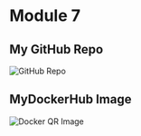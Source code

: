 # Module 7 

## My GitHub Repo
![GitHub Repo](qr_codes/QRCode_20251021042436.png "My QR Code Link")
## MyDockerHub Image

![Docker QR Image](qr_codes/QRCode_20251021042057.png "My QR Code Link")
